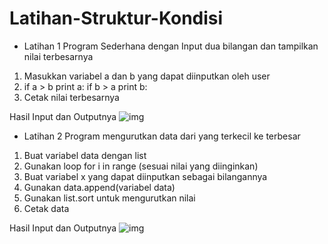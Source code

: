 # Latihan-Struktur-Kondisi

- Latihan 1
Program Sederhana dengan Input dua bilangan dan tampilkan nilai terbesarnya

1. Masukkan variabel a dan b yang dapat diinputkan oleh user
2. if a > b print a:
   if b > a print b:
3. Cetak nilai terbesarnya

Hasil Input dan Outputnya
![img](ss.sklatihan1)


- Latihan 2
Program mengurutkan data dari yang terkecil ke terbesar

1. Buat variabel data dengan list
2. Gunakan loop for i in range (sesuai nilai yang diinginkan)
3. Buat variabel x yang dapat diinputkan sebagai bilangannya
4. Gunakan data.append(variabel data)
5. Gunakan list.sort untuk mengurutkan nilai
6. Cetak data

Hasil Input dan Outputnya
![img](ss.sklatihan2)

